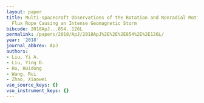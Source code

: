 ```yaml
---
layout: paper
title: Multi-spacecraft Observations of the Rotation and Nonradial Motion of a CME
  Flux Rope Causing an Intense Geomagnetic Storm
bibcode: 2018ApJ...854..126L
permalink: /papers/2018/ApJ/2018ApJ%2E%2E%2E854%2E%2E126L/
year: '2018'
journal_abbrev: ApJ
authors:
- Liu, Yi A.
- Liu, Ying D.
- Hu, Huidong
- Wang, Rui
- Zhao, Xiaowei
vso_source_keys: {}
vso_instrument_keys: {}
---
```


